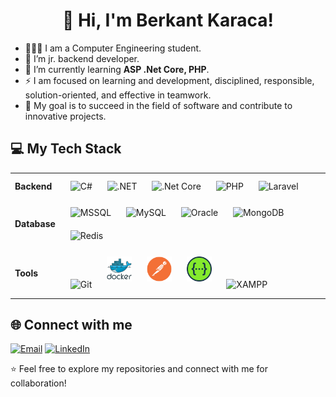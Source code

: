 <!--
**berkantkaraca/berkantkaraca** is a ✨ _special_ ✨ repository because its `README.md` (this file) appears on your GitHub profile.

Here are some ideas to get you started:

- 🔭 I’m currently working on ...
- 🌱 I’m currently learning ...
- 👯 I’m looking to collaborate on ...
- 🤔 I’m looking for help with ...
- 💬 Ask me about ...
- 📫 How to reach me: ...
- 😄 Pronouns: ...
- ⚡ Fun fact: ...
-->
<h1 align="center">👋 Hi, I'm Berkant Karaca!</h1>

- 👨🏻‍💻 I am a  Computer Engineering student. 
- 🔭 I’m jr. backend developer.
- 🌱 I’m currently learning **ASP .Net Core, PHP**.
- ⚡ I am focused on learning and development, disciplined, responsible, solution-oriented, and effective in teamwork. 
- 🎯 My goal is to succeed in the field of software and contribute to innovative projects.

## 💻 My Tech Stack
<table >
  <tr>
    <td><strong>Backend</strong></td>
    <td>
      <img style="margin: 10px" src="https://profilinator.rishav.dev/skills-assets/csharp-original.svg" alt="C#" height="40" />
      <img style="margin: 10px" src="https://profilinator.rishav.dev/skills-assets/dot-net-original-wordmark.svg" alt=".NET" height="40" />
      <img style="margin: 10px" src="https://profilinator.rishav.dev/skills-assets/dotnetcore.png" alt=".Net Core" height="40" />
      <img style="margin: 10px" src="https://profilinator.rishav.dev/skills-assets/php-original.svg" alt="PHP" height="40" />
      <img style="margin: 10px" src="https://profilinator.rishav.dev/skills-assets/laravel-plain-wordmark.svg" alt="Laravel" height="40" />
   <!--   <img style="margin: 10px" src="https://profilinator.rishav.dev/skills-assets/rabbitmq-icon.svg" alt="RabbitMQ" height="50" /> -->
    </td>
  </tr>
  <tr>
    <td><strong>Database</strong></td>
    <td>
      <img style="margin: 10px" src="https://www.svgrepo.com/show/303229/microsoft-sql-server-logo.svg" alt="MSSQL" height="40" />
      <img style="margin: 10px" src="https://profilinator.rishav.dev/skills-assets/mysql-original-wordmark.svg" alt="MySQL" height="40" />
      <img style="margin: 10px" src="https://profilinator.rishav.dev/skills-assets/oracle-original.svg" alt="Oracle" height="40" />
      <img style="margin: 10px" src="https://profilinator.rishav.dev/skills-assets/mongodb-original-wordmark.svg" alt="MongoDB" height="40" />
      <img style="margin: 10px" src="https://profilinator.rishav.dev/skills-assets/redis-original-wordmark.svg" alt="Redis" height="40" /> 
     <!-- <img style="margin: 10px" src="https://profilinator.rishav.dev/skills-assets/postgresql-original-wordmark.svg" alt="PostgreSQL" height="50" /> -->
    </td>
  </tr>
  <tr>
    <td><strong>Tools</strong></td>
    <td>
      <img style="margin: 10px" src="https://www.vectorlogo.zone/logos/git-scm/git-scm-icon.svg" alt="Git" height="40" />
      <img style="margin: 10px" src="https://raw.githubusercontent.com/devicons/devicon/master/icons/docker/docker-original-wordmark.svg" alt="Docker" height="40" />
      <img style="margin: 10px" src="https://raw.githubusercontent.com/devicons/devicon/master/icons/postman/postman-original.svg" alt="Postman" height="40" />
      <img style="margin: 10px" src="https://raw.githubusercontent.com/devicons/devicon/master/icons/swagger/swagger-original.svg" alt="Swagger" height="40" />
      <img style="margin: 10px" src="https://profilinator.rishav.dev/skills-assets/xampp.png" alt="XAMPP" height="40" />
     <!--  <img style="margin: 10px" src="https://profilinator.rishav.dev/skills-assets/photoshop-plain.svg" alt="Photoshop" height="40" />-->
    </td>
  </tr>
</table>

## 🌐 Connect with me
[![Email](https://img.shields.io/badge/Email-red?style=for-the-badge&logo=gmail&logoColor=white)](mailto:berkantkaracatr@gmail.com)
[![LinkedIn](https://img.shields.io/badge/LinkedIn-blue?style=for-the-badge&logo=linkedin&logoColor=white)](https://www.linkedin.com/in/berkantkaraca/)

⭐️ Feel free to explore my repositories and connect with me for collaboration!

